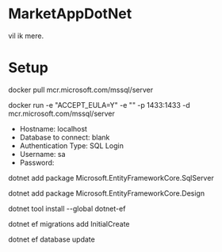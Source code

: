 # MarketAppDotNet
vil ik mere.

# Setup
docker pull mcr.microsoft.com/mssql/server

docker run -e "ACCEPT_EULA=Y" -e "<StrongPasswordYouSet>" -p 1433:1433 -d mcr.microsoft.com/mssql/server

- Hostname: localhost
- Database to connect: blank
- Authentication Type: SQL Login
- Username: sa
- Password: <StrongPasswordYouSet>

dotnet add package Microsoft.EntityFrameworkCore.SqlServer

dotnet add package Microsoft.EntityFrameworkCore.Design

dotnet tool install --global dotnet-ef

dotnet ef migrations add InitialCreate

dotnet ef database update
